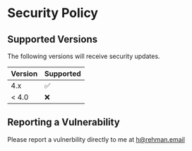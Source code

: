 # Security Policy

## Supported Versions

The following versions will receive security updates.

| Version | Supported          |
| ------- | ------------------ |
| 4.x     | :white_check_mark: |
| < 4.0   | :x:                |

## Reporting a Vulnerability

Please report a vulnerbility directly to me at h@rehman.email
